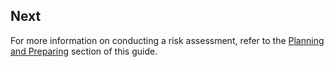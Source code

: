 ## Next


For more information on conducting a risk assessment, refer to the [Planning and Preparing](en/topics/practice-2-planning/0-getting-started/1-intro.md) section of this guide.

